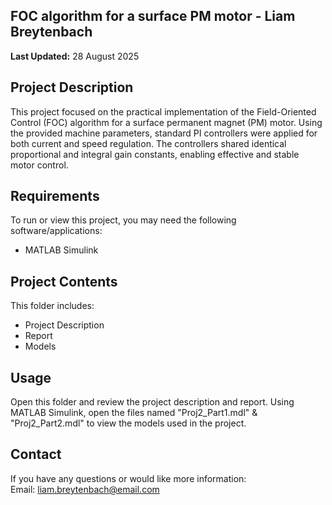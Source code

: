 ## FOC algorithm for a surface PM motor - Liam Breytenbach
**Last Updated:** 28 August 2025  

## Project Description
This project focused on the practical implementation of the Field-Oriented Control (FOC) algorithm for a surface permanent magnet (PM) motor. Using the provided machine parameters, standard PI controllers were applied for both current and speed regulation. The controllers shared identical proportional and integral gain constants, enabling effective and stable motor control.

## Requirements
To run or view this project, you may need the following software/applications:
- MATLAB Simulink

## Project Contents
This folder includes:
- Project Description
- Report
- Models 

## Usage
Open this folder and review the project description and report. Using MATLAB Simulink, open the files named "Proj2_Part1.mdl" & "Proj2_Part2.mdl" to view the models used in the project.

## Contact
If you have any questions or would like more information:  
Email: liam.breytenbach@email.com  
